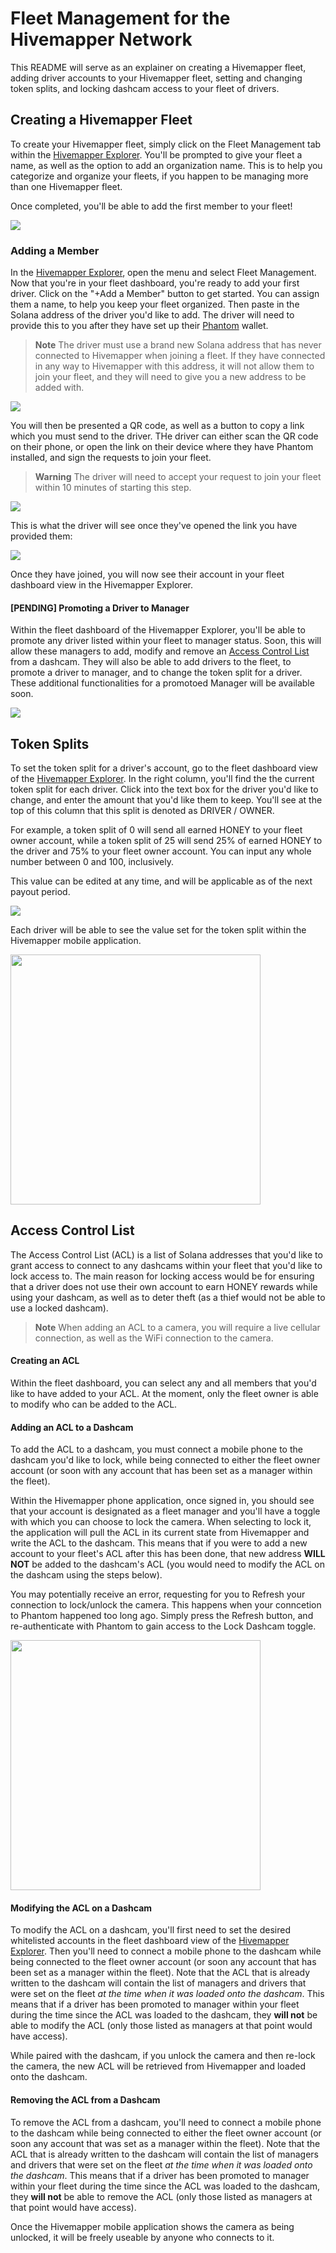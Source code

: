 # Fleet Management for the Hivemapper Network

This README will serve as an explainer on creating a Hivemapper fleet, adding driver accounts to your Hivemapper fleet, setting and changing token splits, and locking dashcam access to your fleet of drivers.


## Creating a Hivemapper Fleet

To create your Hivemapper fleet, simply click on the Fleet Management tab within the [Hivemapper Explorer](https://hivemapper.com/explorer). You'll be prompted to give your fleet a name, as well as the option to add an organization name. This is to help you categorize and organize your fleets, if you happen to be managing more than one Hivemapper fleet.

Once completed, you'll be able to add the first member to your fleet!

<img src="images/Web-Manager/8-web-m-menu.png">

### Adding a Member

In the [Hivemapper Explorer](https://hivemapper.com/explorer), open the menu and select Fleet Management. 
Now that you're in your fleet dashboard, you're ready to add your first driver. Click on the "+Add a Member" button to get started.
You can assign them a name, to help you keep your fleet organized. Then paste in the Solana address of the driver you'd like to add. The driver will need to provide this to you after they have set up their [Phantom](https://phantom.app) wallet.


> **Note**
> The driver must use a brand new Solana address that has never connected to Hivemapper when joining a fleet. If they have connected in any way to Hivemapper with this address, it will not allow them to join your fleet, and they will need to give you a new address to be added with.

<img src="images/Fleet-UI/1.png">

You will then be presented a QR code, as well as a button to copy a link which you must send to the driver. THe driver can either scan the QR code on their phone, or open the link on their device where they have Phantom installed, and sign the requests to join your fleet.

> **Warning**
> The driver will need to accept your request to join your fleet within 10 minutes of starting this step.

<img src="images/Web-Manager/3-web-m-copy-link.png">

This is what the driver will see once they've opened the link you have provided them:

<img src="images/Web-Driver/1-web-d-accept-and-sign.png">

Once they have joined, you will now see their account in your fleet dashboard view in the Hivemapper Explorer.

#### [PENDING] Promoting a Driver to Manager
Within the fleet dashboard of the Hivemapper Explorer, you'll be able to promote any driver listed within your fleet to manager status. Soon, this will allow these managers to add, modify and remove an [Access Control List](#access-control-list) from a dashcam. They will also be able to add drivers to the fleet, to promote a driver to manager, and to change the token split for a driver. These additional functionalities for a promotoed Manager will be available soon.

<img src="images/Web-Manager/7-web-m-promote-manager.png">

## Token Splits

To set the token split for a driver's account, go to the fleet dashboard view of the [Hivemapper Explorer](https://hivemapper.com/explorer). In the right column, you'll find the the current token split for each driver. Click into the text box for the driver you'd like to change, and enter the amount that you'd like them to keep. You'll see at the top of this column that this split is denoted as DRIVER / OWNER.

For example, a token split of 0 will send all earned HONEY to your fleet owner account, while a token split of 25 will send 25% of earned HONEY to the driver and 75% to your fleet owner account. You can input any whole number between 0 and 100, inclusively.

This value can be edited at any time, and will be applicable as of the next payout period.

<img src="images/Web-Manager/5-web-m-edit.png">

Each driver will be able to see the value set for the token split within the Hivemapper mobile application. 

<img src="images/Phone-Driver/1-phone-d-locked-tokensplit.PNG" height="400px">

## Access Control List

The Access Control List (ACL) is a list of Solana addresses that you'd like to grant access to connect to any dashcams within your fleet that you'd like to lock access to. The main reason for locking access would be for ensuring that a driver does not use their own account to earn HONEY rewards while using your dashcam, as well as to deter theft (as a thief would not be able to use a locked dashcam). 

> **Note**
> When adding an ACL to a camera, you will require a live cellular connection, as well as the WiFi connection to the camera.

#### Creating an ACL
Within the fleet dashboard, you can select any and all members that you'd like to have added to your ACL. At the moment, only the fleet owner is able to modify who can be added to the ACL.

#### Adding an ACL to a Dashcam
To add the ACL to a dashcam, you must connect a mobile phone to the dashcam you'd like to lock, while being connected to either the fleet owner account (or soon with any account that has been set as a manager within the fleet). 

Within the Hivemapper phone application, once signed in, you should see that your account is designated as a fleet manager and you'll have a toggle with which you can choose to lock the camera. When selecting to lock it, the application will pull the ACL in its current state from Hivemapper and write the ACL to the dashcam. This means that if you were to add a new account to your fleet's ACL after this has been done, that new address **WILL NOT** be added to the dashcam's ACL (you would need to modify the ACL on the dashcam using the steps below).

You may potentially receive an error, requesting for you to Refresh your connection to lock/unlock the camera. This happens when your conncetion to Phantom happened too long ago. Simply press the Refresh button, and re-authenticate with Phantom to gain access to the Lock Dashcam toggle.

<img src="images/Phone-Manager/1-phone-m-lock-toggle.PNG" height="400px">

#### Modifying the ACL on a Dashcam
To modify the ACL on a dashcam, you'll first need to set the desired whitelisted accounts in the fleet dashboard view of the [Hivemapper Explorer](https://hivemapper.com/explorer). Then you'll need to connect a mobile phone to the dashcam while being connected to the fleet owner account (or soon any account that has been set as a manager within the fleet). Note that the ACL that is already written to the dashcam will contain the list of managers and drivers that were set on the fleet *at the time when it was loaded onto the dashcam*. This means that if a driver has been promoted to manager within your fleet during the time since the ACL was loaded to the dashcam, they **will not** be able to modify the ACL (only those listed as managers at that point would have access). 

While paired with the dashcam, if you unlock the camera and then re-lock the camera, the new ACL will be retrieved from Hivemapper and loaded onto the dashcam.

#### Removing the ACL from a Dashcam
To remove the ACL from a dashcam, you'll need to connect a mobile phone to the dashcam while being connected to either the fleet owner account (or soon any account that was set as a manager within the fleet). Note that the ACL that is already written to the dashcam will contain the list of managers and drivers that were set on the fleet *at the time when it was loaded onto the dashcam*. This means that if a driver has been promoted to manager within your fleet during the time since the ACL was loaded to the dashcam, they **will not** be able to remove the ACL (only those listed as managers at that point would have access). 

Once the Hivemapper mobile application shows the camera as being unlocked, it will be freely useable by anyone who connects to it.

